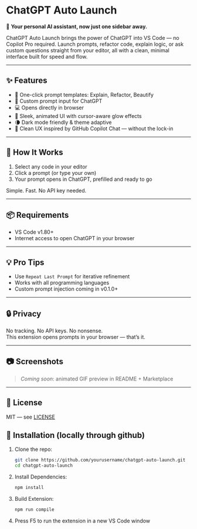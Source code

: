 # ChatGPT Auto Launch

🚀 **Your personal AI assistant, now just one sidebar away.**

ChatGPT Auto Launch brings the power of ChatGPT into VS Code — no Copilot Pro required. Launch prompts, refactor code, explain logic, or ask custom questions straight from your editor, all with a clean, minimal interface built for speed and flow.

---

## ✨ Features

- 🧠 One-click prompt templates: Explain, Refactor, Beautify
- 🎯 Custom prompt input for ChatGPT
- 💻 Opens directly in browser
- 🎨 Sleek, animated UI with cursor-aware glow effects
- 🌘 Dark mode friendly & theme adaptive
- 🧹 Clean UX inspired by GitHub Copilot Chat — without the lock-in

---

## 🔧 How It Works

1. Select any code in your editor
2. Click a prompt (or type your own)
3. Your prompt opens in ChatGPT, prefilled and ready to go

Simple. Fast. No API key needed.

---

## 📦 Requirements 
- VS Code v1.80+  
- Internet access to open ChatGPT in your browser

---

## 💡 Pro Tips

- Use `Repeat Last Prompt` for iterative refinement
- Works with all programming languages
- Custom prompt injection coming in v0.1.0+

---

## 🔒 Privacy

No tracking. No API keys. No nonsense.  
This extension opens prompts in your browser — that’s it.

---

## 📷 Screenshots

> _Coming soon_: animated GIF preview in README + Marketplace

---

## 📄 License

MIT — see [LICENSE](./LICENSE)

## 🚀 Installation (locally through github)
1. Clone the repo:
   ```bash
   git clone https://github.com/yourusername/chatgpt-auto-launch.git
   cd chatgpt-auto-launch
2. Install Dependencies:
   ```bash
   npm install
3. Build Extension:
   ```bash
   npm run compile
4. Press F5 to run the extension in a new VS Code window
